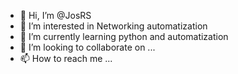 - 👋 Hi, I’m @JosRS
- 👀 I’m interested in Networking automatization
- 🌱 I’m currently learning python and automatization
- 💞️ I’m looking to collaborate on ...
- 📫 How to reach me ...

<!---
JosRS/JosRS is a ✨ special ✨ repository because its `README.md` (this file) appears on your GitHub profile.
You can click the Preview link to take a look at your changes.
--->
